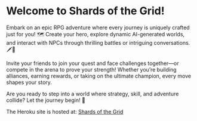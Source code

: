 # Welcome to Shards of the Grid!

Embark on an epic RPG adventure where every journey is uniquely crafted just for you! 🗺️ Create your hero, explore dynamic AI-generated worlds, and interact with NPCs through thrilling battles or intriguing conversations. 🗡️💬

Invite your friends to join your quest and face challenges together—or compete in the arena to prove your strength! Whether you’re building alliances, earning rewards, or taking on the ultimate champion, every move shapes your story.

Are you ready to step into a world where strategy, skill, and adventure collide? Let the journey begin! 🚀

The Heroku site is hosted at: [Shards of the Grid](https://warm-lowlands-84389-524aa4649939.herokuapp.com/)
